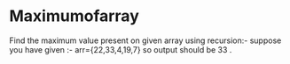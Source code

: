 # Maximumofarray
Find the maximum value present on given array using recursion:-
suppose you have given :- arr={22,33,4,19,7} so output should be 33 .
